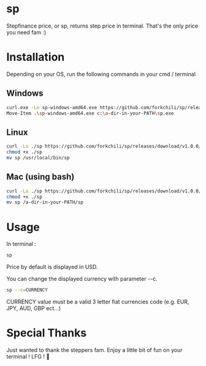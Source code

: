 # sp
Stepfinance price, or sp, returns step price in terminal. That's the only price you need fam :)

# Installation

Depending on your OS, run the following commands in your cmd / terminal

## Windows

```bash
curl.exe -Lo sp-windows-amd64.exe https://github.com/forkchili/sp/releases/download/v1.0.0/sp-windows-amd64.exe
Move-Item .\sp-windows-amd64.exe c:\a-dir-in-your-PATH\sp.exe
```

## Linux

```bash
curl -Lo ./sp https://github.com/forkchili/sp/releases/download/v1.0.0/sp-linux-amd64
chmod +x ./sp
mv sp /usr/local/bin/sp
```

## Mac (using bash)

```bash
curl -Lo ./sp https://github.com/forkchili/sp/releases/download/v1.0.0/sp-darwin-amd64
chmod +x ./sp
mv sp /a-dir-in-your-PATH/sp
```

# Usage
In terminal :

```bash
sp
```

Price by default is displayed in USD.

You can change the displayed currency with parameter --c.

```bash
sp --c=CURRENCY
```

CURRENCY value must be a valid 3 letter fiat currencies code (e.g. EUR, JPY, AUD, GBP ect...)

# Special Thanks 

Just wanted to thank the steppers fam.
Enjoy a little bit of fun on your terminal ! LFG ! 🤝
